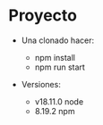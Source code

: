 # Proyecto 

- Una clonado hacer:
  - npm install
  - npm run start


- Versiones:
  - v18.11.0 node
  - 8.19.2 npm